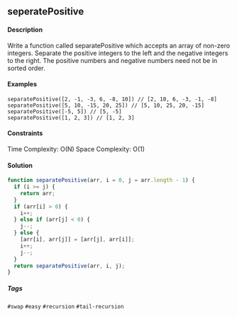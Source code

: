 ## seperatePositive

#### Description

Write a function called separatePositive which accepts an array of non-zero integers. Separate the positive integers to the left and the negative integers to the right. The positive numbers and negative numbers need not be in sorted order.

#### Examples

`separatePositive([2, -1, -3, 6, -8, 10]) // [2, 10, 6, -3, -1, -8]` <br>
`separatePositive([5, 10, -15, 20, 25]) // [5, 10, 25, 20, -15]` <br>
`separatePositive([-5, 5]) // [5, -5]` <br>
`separatePositive([1, 2, 3]) // [1, 2, 3]` <br>

#### Constraints

Time Complexity: O(N)
Space Complexity: O(1)

#### Solution

```js
function separatePositive(arr, i = 0, j = arr.length - 1) {
  if (i >= j) {
    return arr;
  }
  if (arr[i] > 0) {
    i++;
  } else if (arr[j] < 0) {
    j--;
  } else {
    [arr[i], arr[j]] = [arr[j], arr[i]];
    i++;
    j--;
  }
  return separatePositive(arr, i, j);
}
```

##### Tags

`#swap` `#easy` `#recursion` `#tail-recursion`
